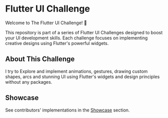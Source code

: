 # Flutter UI Challenge

Welcome to The Flutter UI Challenge! 🚀

This repository is part of a series of Flutter UI Challenges designed to boost your UI development skills. Each challenge focuses on implementing creative designs using Flutter's powerful widgets.

## About This Challenge

I try to Explore and implement animations, gestures, drawing custom shapes, arcs and stunning UI using Flutter's widgets and design principles without any packages.

## Showcase

See contributors' implementations in the [Showcase](Showcase.md) section.
